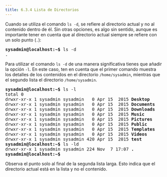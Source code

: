 ```yaml
---
title: 6.3.4 Lista de Directorios
---
```


Cuando se utiliza el comando `ls -d`, se refiere al directorio actual y no al contenido dentro de él. Sin otras opciones, es algo sin sentido, aunque es importante tener en cuenta que al directorio actual siempre se refiere con un solo punto (`.`):

<pre class="content_terminal"><strong><span class="ansi-green">sysadmin@localhost</span>:<strong>~</strong>$</strong> ls -d                                        
.                                                                  
</pre>

Para utilizar el comando `ls -d` de una manera significativa tienes que añadir la opción `-l`. En este caso, ten en cuenta que el primer comando muestra los detalles de los contenidos en el directorio `/home/sysadmin`, mientras que el segundo lista el directorio `/home/sysadmin`.

<pre class="content_terminal"><strong><span class="ansi-green">sysadmin@localhost</span>:<span class="ansi-blue">~</span>$</strong> ls -l                                        
total 0                                                            
drwxr-xr-x 1 sysadmin sysadmin   0 Apr 15  2015 <strong><span class="ansi-blue">Desktop</span></strong>             
drwxr-xr-x 1 sysadmin sysadmin   0 Apr 15  2015 <strong><span class="ansi-blue">Documents</span></strong>          
drwxr-xr-x 1 sysadmin sysadmin   0 Apr 15  2015 <strong><span class="ansi-blue">Downloads</span></strong>          
drwxr-xr-x 1 sysadmin sysadmin   0 Apr 15  2015 <strong><span class="ansi-blue">Music</span></strong>             
drwxr-xr-x 1 sysadmin sysadmin   0 Apr 15  2015 <strong><span class="ansi-blue">Pictures</span></strong>          
drwxr-xr-x 1 sysadmin sysadmin   0 Apr 15  2015 <strong><span class="ansi-blue">Public</span></strong>             
drwxr-xr-x 1 sysadmin sysadmin   0 Apr 15  2015 <strong><span class="ansi-blue">Templates</span></strong>          
drwxr-xr-x 1 sysadmin sysadmin   0 Apr 15  2015 <strong><span class="ansi-blue">Videos</span></strong>            
drwxr-xr-x 1 sysadmin sysadmin 420 Apr 15  2015 <strong><span class="ansi-blue">test</span></strong>               
<strong><span class="ansi-green">sysadmin@localhost</span>:<span class="ansi-blue">~</span>$</strong> ls -ld                                       
drwxr-xr-x 1 sysadmin sysadmin 224 Nov  7 17:07 <strong><span class="ansi-blue">.</span></strong>                  
<strong><span class="ansi-green">sysadmin@localhost</span>:<span class="ansi-blue">~</span>$</strong></pre>

Observa el punto solo al final de la segunda lista larga. Esto indica que el directorio actual está en la lista y no el contenido.

